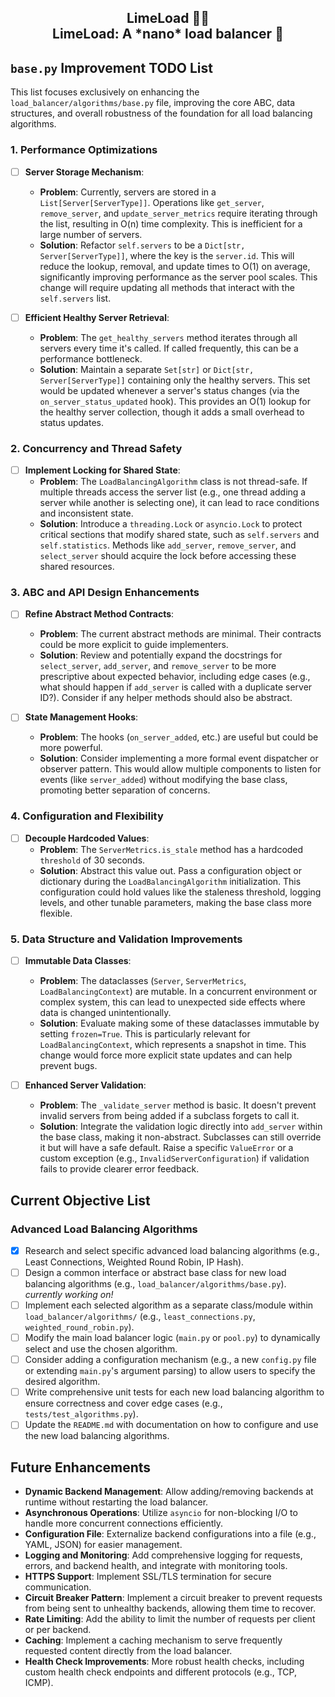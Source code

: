 <h2 align="center">
    LimeLoad 🍋‍🟩
    <br>
    LimeLoad: A *nano* load balancer 💚
</h2>

## `base.py` Improvement TODO List

This list focuses exclusively on enhancing the `load_balancer/algorithms/base.py` file, improving the core ABC, data structures, and overall robustness of the foundation for all load balancing algorithms.

### 1. Performance Optimizations

-   [ ] **Server Storage Mechanism**:
    -   **Problem**: Currently, servers are stored in a `List[Server[ServerType]]`. Operations like `get_server`, `remove_server`, and `update_server_metrics` require iterating through the list, resulting in O(n) time complexity. This is inefficient for a large number of servers.
    -   **Solution**: Refactor `self.servers` to be a `Dict[str, Server[ServerType]]`, where the key is the `server.id`. This will reduce the lookup, removal, and update times to O(1) on average, significantly improving performance as the server pool scales. This change will require updating all methods that interact with the `self.servers` list.

-   [ ] **Efficient Healthy Server Retrieval**:
    -   **Problem**: The `get_healthy_servers` method iterates through all servers every time it's called. If called frequently, this can be a performance bottleneck.
    -   **Solution**: Maintain a separate `Set[str]` or `Dict[str, Server[ServerType]]` containing only the healthy servers. This set would be updated whenever a server's status changes (via the `on_server_status_updated` hook). This provides an O(1) lookup for the healthy server collection, though it adds a small overhead to status updates.

### 2. Concurrency and Thread Safety

-   [ ] **Implement Locking for Shared State**:
    -   **Problem**: The `LoadBalancingAlgorithm` class is not thread-safe. If multiple threads access the server list (e.g., one thread adding a server while another is selecting one), it can lead to race conditions and inconsistent state.
    -   **Solution**: Introduce a `threading.Lock` or `asyncio.Lock` to protect critical sections that modify shared state, such as `self.servers` and `self.statistics`. Methods like `add_server`, `remove_server`, and `select_server` should acquire the lock before accessing these shared resources.

### 3. ABC and API Design Enhancements

-   [ ] **Refine Abstract Method Contracts**:
    -   **Problem**: The current abstract methods are minimal. Their contracts could be more explicit to guide implementers.
    -   **Solution**: Review and potentially expand the docstrings for `select_server`, `add_server`, and `remove_server` to be more prescriptive about expected behavior, including edge cases (e.g., what should happen if `add_server` is called with a duplicate server ID?). Consider if any helper methods should also be abstract.

-   [ ] **State Management Hooks**:
    -   **Problem**: The hooks (`on_server_added`, etc.) are useful but could be more powerful.
    -   **Solution**: Consider implementing a more formal event dispatcher or observer pattern. This would allow multiple components to listen for events (like `server_added`) without modifying the base class, promoting better separation of concerns.

### 4. Configuration and Flexibility

-   [ ] **Decouple Hardcoded Values**:
    -   **Problem**: The `ServerMetrics.is_stale` method has a hardcoded `threshold` of 30 seconds.
    -   **Solution**: Abstract this value out. Pass a configuration object or dictionary during the `LoadBalancingAlgorithm` initialization. This configuration could hold values like the staleness threshold, logging levels, and other tunable parameters, making the base class more flexible.

### 5. Data Structure and Validation Improvements

-   [ ] **Immutable Data Classes**:
    -   **Problem**: The dataclasses (`Server`, `ServerMetrics`, `LoadBalancingContext`) are mutable. In a concurrent environment or complex system, this can lead to unexpected side effects where data is changed unintentionally.
    -   **Solution**: Evaluate making some of these dataclasses immutable by setting `frozen=True`. This is particularly relevant for `LoadBalancingContext`, which represents a snapshot in time. This change would force more explicit state updates and can help prevent bugs.

-   [ ] **Enhanced Server Validation**:
    -   **Problem**: The `_validate_server` method is basic. It doesn't prevent invalid servers from being added if a subclass forgets to call it.
    -   **Solution**: Integrate the validation logic directly into `add_server` within the base class, making it non-abstract. Subclasses can still override it but will have a safe default. Raise a specific `ValueError` or a custom exception (e.g., `InvalidServerConfiguration`) if validation fails to provide clearer error feedback.

## Current Objective List

### Advanced Load Balancing Algorithms
- [x] Research and select specific advanced load balancing algorithms (e.g., Least Connections, Weighted Round Robin, IP Hash).
- [ ] Design a common interface or abstract base class for new load balancing algorithms (e.g., `load_balancer/algorithms/base.py`). *currently working on!*
- [ ] Implement each selected algorithm as a separate class/module within `load_balancer/algorithms/` (e.g., `least_connections.py`, `weighted_round_robin.py`).
- [ ] Modify the main load balancer logic (`main.py` or `pool.py`) to dynamically select and use the chosen algorithm.
- [ ] Consider adding a configuration mechanism (e.g., a new `config.py` file or extending `main.py`'s argument parsing) to allow users to specify the desired algorithm.
- [ ] Write comprehensive unit tests for each new load balancing algorithm to ensure correctness and cover edge cases (e.g., `tests/test_algorithms.py`).
- [ ] Update the `README.md` with documentation on how to configure and use the new load balancing algorithms.

## Future Enhancements
- **Dynamic Backend Management**: Allow adding/removing backends at runtime without restarting the load balancer.
- **Asynchronous Operations**: Utilize `asyncio` for non-blocking I/O to handle more concurrent connections efficiently.
- **Configuration File**: Externalize backend configurations into a file (e.g., YAML, JSON) for easier management.
- **Logging and Monitoring**: Add comprehensive logging for requests, errors, and backend health, and integrate with monitoring tools.
- **HTTPS Support**: Implement SSL/TLS termination for secure communication.
- **Circuit Breaker Pattern**: Implement a circuit breaker to prevent requests from being sent to unhealthy backends, allowing them time to recover.
- **Rate Limiting**: Add the ability to limit the number of requests per client or per backend.
- **Caching**: Implement a caching mechanism to serve frequently requested content directly from the load balancer.
- **Health Check Improvements**: More robust health checks, including custom health check endpoints and different protocols (e.g., TCP, ICMP).
